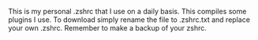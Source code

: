 This is my personal .zshrc that I use on a daily basis.
This compiles some plugins I use.
To download simply rename the file to .zshrc.txt and replace your own .zshrc.
Remember to make a backup of your zshrc.
